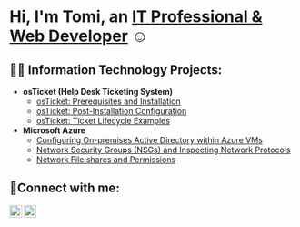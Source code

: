 <h1>Hi, I'm Tomi, an <a href="https://www.linkedin.com/in/tomisalami/">IT Professional & Web Developer</a> ☺</h1>

<h2>👨‍💻 Information Technology Projects:</h2>

- <b>osTicket (Help Desk Ticketing System)</b>
  - [osTicket: Prerequisites and Installation](https://github.com/tomie-s/osticket-prereqs)
  - [osTicket: Post-Installation Configuration](https://github.com/tomie-s/osticket-config)
  - [osTicket: Ticket Lifecycle Examples](https://github.com/tomie-s/osticket-lifecycle)
- <b>Microsoft Azure</b>
  - [Configuring On-premises Active Directory within Azure VMs](https://github.com/tomie-s/ad-config)
  - [Network Security Groups (NSGs) and Inspecting Network Protocols](https://github.com/tomie-s/azure-nsgs)
  - [Network File shares and Permissions](https://github.com/tomie-s/ad-fileshare)

<h2>🤳Connect with me:</h2>

[<img align="left" alt="Josh | LinkedIn" width="22px" src="https://cdn.jsdelivr.net/npm/simple-icons@v3/icons/linkedin.svg" />][linkedin]
[<img align="left" alt="Josh | Instagram" width="22px" src="https://cdn.jsdelivr.net/npm/simple-icons@v3/icons/instagram.svg" />][instagram]

[instagram]: https://www.instagram.com/tomi.e.s
[linkedin]: https://www.linkedin.com/in/tomisalami/
